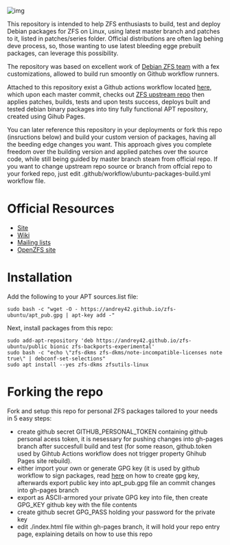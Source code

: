 ![img](http://zfsonlinux.org/images/zfs-linux.png)

This repository is intended to help ZFS enthusiasts to build, test and deploy Debian packages for ZFS on Linux, 
using latest master branch and patches to it, listed in patches/series folder. Official distributions are often lag behing deve process, so, those wanting to use latest bleeding egge prebuilt packages, can leverage this possibility.

The repository was based on excellent work of [Debian ZFS team](https://salsa.debian.org/zfsonlinux-team/zfs.git) with a fex customizations, allowed to build run smoontly on Github workflow runners. 

Attached to this repository exist a Github actions workflow located [here](blob/master/.github/workflows/ubuntu-packages-build.yml), which upon each master commit, checks out [ZFS upstream repo](https://github.com/zfsonlinux/zfs) 
then applies patches, builds, tests and upon tests success, deploys  built and tested debian binary packages into tiny fully functional APT repository, created using Gihub Pages.

You can later reference this repository in your deployments or fork this repo (insructions below) and build your custom version of packages, having all the beeding edge changes you want. This approach gives you complete freedom over the building 
version and applied patches over the source code, while still being guided by master branch steam from official repo.
If you want to change upstream repo source or branch from offcial repo to your forked repo, just edit .github/workflow/ubuntu-packages-build.yml workflow file. 

# Official Resources

  * [Site](http://zfsonlinux.org)
  * [Wiki](https://github.com/zfsonlinux/zfs/wiki)
  * [Mailing lists](https://github.com/zfsonlinux/zfs/wiki/Mailing-Lists)
  * [OpenZFS site](http://open-zfs.org/)

# Installation

Add the following to your APT sources.list file:

````
sudo bash -c "wget -O - https://andrey42.github.io/zfs-ubuntu/apt_pub.gpg | apt-key add -"
````

Next, install packages from this repo:

````
sudo add-apt-repository 'deb https://andrey42.github.io/zfs-ubuntu/public bionic zfs-backports-experimental'
sudo bash -c "echo \"zfs-dkms zfs-dkms/note-incompatible-licenses note true\" | debconf-set-selections"
sudo apt install --yes zfs-dkms zfsutils-linux  
````

# Forking the repo
Fork and setup this repo for personal ZFS packages tailored to your needs in 5 easy steps:
 * create github secret GITHUB_PERSONAL_TOKEN containing github personal acess token, it is nesessary for pushing changes into gh-pages branch after succesfull build and test (for some reason, github.token used by Gihtub Actions workflow does not trigger property Ghihub Pages site rebuild).
 * either import your own or generate GPG key (it is used by github workflow to sign packages, read [here](https://help.github.com/en/github/authenticating-to-github/generating-a-new-gpg-key) on how to create gpg key, afterwards export public key into apt_pub.gpg file an commit changes into gh-pages branch
 * export as ASCII-armored your private GPG key into file, then create GPG_KEY github key with the file contents
 * create github secret GPG_PASS holding your password for the private key
 * edit ./index.html file within gh-pages branch, it will hold your repo entry page, explaining details on how to use this repo

